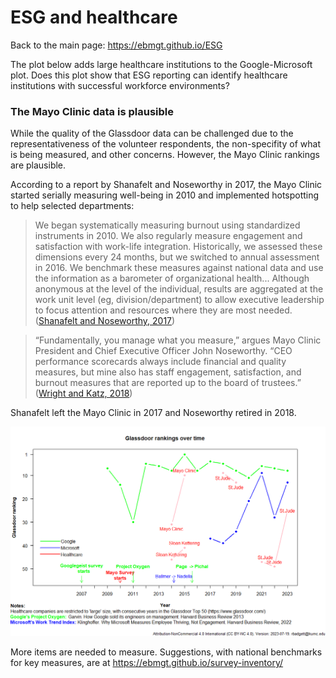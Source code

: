 # ESG and healthcare

Back to the main page: https://ebmgt.github.io/ESG

The plot below adds large healthcare institutions to the Google-Microsoft plot. Does this plot show that ESG reporting can identify healthcare institutions with successful workforce environments?

### The Mayo Clinic data is plausible
While the quality of the Glassdoor data can be challenged due to the representativeness of the volunteer respondents, the non-specifity of what is being measured, and other concerns. However, the Mayo Clinic rankings are plausible.

According to a report by Shanafelt and Noseworthy in 2017, the Mayo Clinic started serially measuring well-being in 2010 and implemented hotspotting to help selected departments:
> We began systematically measuring burnout using standardized instruments in 2010. We also regularly measure engagement and satisfaction with work-life integration.
> Historically, we assessed these dimensions every 24 months, but we switched to annual assessment in 2016.
> We benchmark these measures against national data and use the information as a barometer of organizational health...
> Although anonymous at the level of the individual, results are aggregated at the work unit level (eg, division/department) to allow executive leadership to focus attention and resources where they are most needed.
 ([Shanafelt and Noseworthy, 2017](https://pubmed.gov/27871627))

> “Fundamentally, you manage what you measure,” argues Mayo Clinic President and Chief Executive Officer John Noseworthy. “CEO performance scorecards always include financial and quality measures, but mine also has staff engagement, satisfaction, and burnout measures that are reported up to the board of trustees.”
([Wright and Katz, 2018](https://pubmed.gov/29365301))


Shanafelt left the Mayo Clinic in 2017 and Noseworthy retired in 2018.

  ![Glassdoor](https://github.com/ebmgt/ESG/blob/main/files/Plot-Glassdoor-no_healthcare-2023-07-19.png)

More items are needed to measure. Suggestions, with national benchmarks for key measures, are at https://ebmgt.github.io/survey-inventory/
